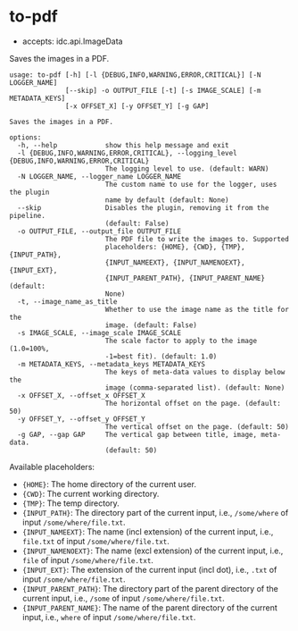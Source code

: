 # to-pdf

* accepts: idc.api.ImageData

Saves the images in a PDF.

```
usage: to-pdf [-h] [-l {DEBUG,INFO,WARNING,ERROR,CRITICAL}] [-N LOGGER_NAME]
              [--skip] -o OUTPUT_FILE [-t] [-s IMAGE_SCALE] [-m METADATA_KEYS]
              [-x OFFSET_X] [-y OFFSET_Y] [-g GAP]

Saves the images in a PDF.

options:
  -h, --help            show this help message and exit
  -l {DEBUG,INFO,WARNING,ERROR,CRITICAL}, --logging_level {DEBUG,INFO,WARNING,ERROR,CRITICAL}
                        The logging level to use. (default: WARN)
  -N LOGGER_NAME, --logger_name LOGGER_NAME
                        The custom name to use for the logger, uses the plugin
                        name by default (default: None)
  --skip                Disables the plugin, removing it from the pipeline.
                        (default: False)
  -o OUTPUT_FILE, --output_file OUTPUT_FILE
                        The PDF file to write the images to. Supported
                        placeholders: {HOME}, {CWD}, {TMP}, {INPUT_PATH},
                        {INPUT_NAMEEXT}, {INPUT_NAMENOEXT}, {INPUT_EXT},
                        {INPUT_PARENT_PATH}, {INPUT_PARENT_NAME} (default:
                        None)
  -t, --image_name_as_title
                        Whether to use the image name as the title for the
                        image. (default: False)
  -s IMAGE_SCALE, --image_scale IMAGE_SCALE
                        The scale factor to apply to the image (1.0=100%,
                        -1=best fit). (default: 1.0)
  -m METADATA_KEYS, --metadata_keys METADATA_KEYS
                        The keys of meta-data values to display below the
                        image (comma-separated list). (default: None)
  -x OFFSET_X, --offset_x OFFSET_X
                        The horizontal offset on the page. (default: 50)
  -y OFFSET_Y, --offset_y OFFSET_Y
                        The vertical offset on the page. (default: 50)
  -g GAP, --gap GAP     The vertical gap between title, image, meta-data.
                        (default: 50)
```

Available placeholders:

* `{HOME}`: The home directory of the current user.
* `{CWD}`: The current working directory.
* `{TMP}`: The temp directory.
* `{INPUT_PATH}`: The directory part of the current input, i.e., `/some/where` of input `/some/where/file.txt`.
* `{INPUT_NAMEEXT}`: The name (incl extension) of the current input, i.e., `file.txt` of input `/some/where/file.txt`.
* `{INPUT_NAMENOEXT}`: The name (excl extension) of the current input, i.e., `file` of input `/some/where/file.txt`.
* `{INPUT_EXT}`: The extension of the current input (incl dot), i.e., `.txt` of input `/some/where/file.txt`.
* `{INPUT_PARENT_PATH}`: The directory part of the parent directory of the current input, i.e., `/some` of input `/some/where/file.txt`.
* `{INPUT_PARENT_NAME}`: The name of the parent directory of the current input, i.e., `where` of input `/some/where/file.txt`.
